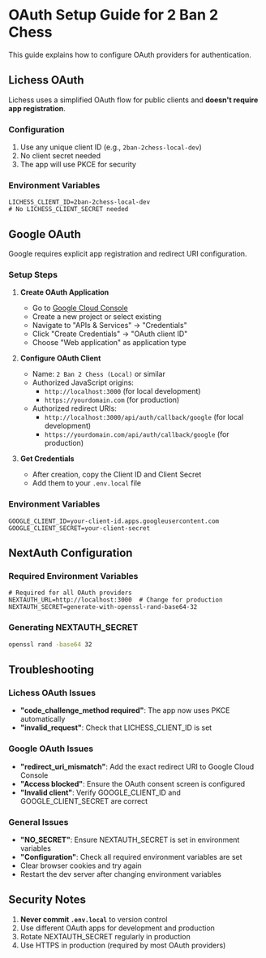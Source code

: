 # OAuth Setup Guide for 2 Ban 2 Chess

This guide explains how to configure OAuth providers for authentication.

## Lichess OAuth

Lichess uses a simplified OAuth flow for public clients and **doesn't require app registration**.

### Configuration

1. Use any unique client ID (e.g., `2ban-2chess-local-dev`)
2. No client secret needed
3. The app will use PKCE for security

### Environment Variables

```env
LICHESS_CLIENT_ID=2ban-2chess-local-dev
# No LICHESS_CLIENT_SECRET needed
```

## Google OAuth

Google requires explicit app registration and redirect URI configuration.

### Setup Steps

1. **Create OAuth Application**
   - Go to [Google Cloud Console](https://console.cloud.google.com/)
   - Create a new project or select existing
   - Navigate to "APIs & Services" → "Credentials"
   - Click "Create Credentials" → "OAuth client ID"
   - Choose "Web application" as application type

2. **Configure OAuth Client**
   - Name: `2 Ban 2 Chess (Local)` or similar
   - Authorized JavaScript origins:
     - `http://localhost:3000` (for local development)
     - `https://yourdomain.com` (for production)
   - Authorized redirect URIs:
     - `http://localhost:3000/api/auth/callback/google` (for local development)
     - `https://yourdomain.com/api/auth/callback/google` (for production)

3. **Get Credentials**
   - After creation, copy the Client ID and Client Secret
   - Add them to your `.env.local` file

### Environment Variables

```env
GOOGLE_CLIENT_ID=your-client-id.apps.googleusercontent.com
GOOGLE_CLIENT_SECRET=your-client-secret
```

## NextAuth Configuration

### Required Environment Variables

```env
# Required for all OAuth providers
NEXTAUTH_URL=http://localhost:3000  # Change for production
NEXTAUTH_SECRET=generate-with-openssl-rand-base64-32
```

### Generating NEXTAUTH_SECRET

```bash
openssl rand -base64 32
```

## Troubleshooting

### Lichess OAuth Issues

- **"code_challenge_method required"**: The app now uses PKCE automatically
- **"invalid_request"**: Check that LICHESS_CLIENT_ID is set

### Google OAuth Issues

- **"redirect_uri_mismatch"**: Add the exact redirect URI to Google Cloud Console
- **"Access blocked"**: Ensure the OAuth consent screen is configured
- **"Invalid client"**: Verify GOOGLE_CLIENT_ID and GOOGLE_CLIENT_SECRET are correct

### General Issues

- **"NO_SECRET"**: Ensure NEXTAUTH_SECRET is set in environment variables
- **"Configuration"**: Check all required environment variables are set
- Clear browser cookies and try again
- Restart the dev server after changing environment variables

## Security Notes

1. **Never commit `.env.local`** to version control
2. Use different OAuth apps for development and production
3. Rotate NEXTAUTH_SECRET regularly in production
4. Use HTTPS in production (required by most OAuth providers)
